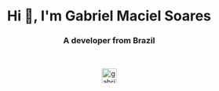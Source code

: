<link rel="stylesheet" href="https://cdn.jsdelivr.net/gh/devicons/devicon@v2.8.2/devicon.min.css">
<h1 align="center">Hi 👋, I'm Gabriel Maciel Soares</h1>
<h3 align="center">A developer from Brazil</h3>
</br>

<p align="center">
  <i class="devicon-csharp-plain colored"></i>
</p>

<p align="center">
  <a href="https://linkedin.com/in/gabrielmaciel7" target="blank">
    <img align="center" src="https://cdn.jsdelivr.net/npm/simple-icons@3.0.1/icons/linkedin.svg" alt="gabrielmaciel7" height="30" width="30" />
  </a>
</p>
